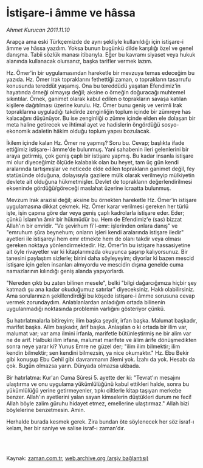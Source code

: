 # İstişare-i âmme  ve hâssa

*Ahmet Kurucan 2011.11.10*

<td class="columnist-detail">
<p>Arapça ama eski Türkçemizde de aynı şekliyle kullanıldığı için istişare-i âmme ve hâssa yazdım. Yoksa bunun bugünkü dilde karşılığı özel ve genel danışma. Tabii sözlük manası itibarıyla. Eğer bu kavramı siyaset veya hukuk alanında kullanacak olursanız, başka tarifler vermek lazım.</p>
<p>
<div id="haberMetinDiv">
<p>Hz. Ömer'in bir uygulamasından hareketle bir mevzuya temas edeceğim bu yazıda. Hz. Ömer Irak topraklarını fethettiği zaman, o toprakların tasarrufu konusunda tereddüt yaşamış. Ona bu tereddüdü yaşatan Efendimiz'in hayatında örneği olmayışı değil; aksine o örneğin doğuracağı muhtemel sıkıntılar. Örnek, ganimet olarak kabul edilen o toprakların savaşa katılan kişilere dağıtılması üzerine kurulu. Hz. Ömer bunu geniş ve verimli Irak topraklarına uyguladığı takdirde zenginliğin toplum içinde bir zümreye has kalacağını düşünüyor. Bu ise zenginliği o zümre içinde elden ele dolaşan bir meta haline getirecek ve ihtimal ayet ve hadislerin öngördüğü sosyo-ekonomik adaletin hâkim olduğu toplum yapısı bozulacak.
<p>İkilem içinde kalan Hz. Ömer ne yapmış? Soru bu. Cevap; başlıkta ifade ettiğimiz istişare-i âmme'de bulunmuş. Yani sahabenin ileri gelenlerini bir araya getirmiş, çok geniş çaplı bir istişare yapmış. Bu kadar insanla istişare mi olur diyeceğimiz ölçüde kalabalık olan bu heyet, tam üç gün kendi aralarında tartışmışlar ve neticede elde edilen toprakların ganimet değil, fey statüsünde olduğuna, dolayısıyla gazilere mülk olarak verilmeyip mülkiyetin devlete ait olduğuna hükmetmişler. Devlet de toprakların değerlendirilmesi ekseninde gördüğü/göreceği maslahat üzerine icraatta bulunmuş.
<p>Mevzum Irak arazisi değil; aksine bu örnekten hareketle Hz. Ömer'in istişare uygulamasına dikkat çekmek. Hz. Ömer karar verilmesi gereken her türlü işte, işin çapına göre dar veya geniş çaplı kadrolarla istişare eder. Eder; çünkü İslam'ın âmir bir hükmüdür bu. Hem de Efendimiz'e (sas) bizzat Allah'ın bir emridir. "Ve şevirhum fi'l-emr: işlerinden onlara danış" ve "emruhum şûra beynehum; onların işleri kendi aralarında istişare iledir" ayetleri ile istişareyi hem emr etmekte hem de olanı takdir veya olması gereken noktaya yönlendirmektedir. Hz. Ömer'in bu istişare hassasiyetine ait öyle rivayetler var ki kitaplarımızda okuyunca şaşırıp kalıyorsunuz. Bir tanesini paylaştım sizlerle; birini daha söyleyeyim; diyorlar ki bazen mescid istişare için gelen insanları almıyordu ve mescidin dışına genelde cuma namazlarının kılındığı geniş alanda yapıyorlardı.
<p>"Nereden çıktı bu zaten bilinen mesele", belki "bilgi dağarcığımıza hiçbir şey katmadı şu ana kadar okuduğumuz satırlar" diyeceksiniz. Haklı olabilirsiniz. Ama sorularınızın şekillendirdiği bu köşede istişare-i âmme sorusuna cevap vermek zorundaydım. Anlatılanlardan anladığım ortada bilinenin uygulanmadığı noktasında problemin varlığını gösteriyor çünkü.
<p>Şu hatırlatmalarla bitireyim; ilim başka şeydir, irfan başka. Malumat başkadır, marifet başka. Alim başkadır, ârif başka. Anlaşılan o ki ortada bir ilim var, malumat var; var ama ilmini irfanla, marifetle bütünleştirmiş ne bir alim var ne de arif. Halbuki ilim irfana, malumat marifete ve âlim ârife dönüşmedikten sonra neye yarar ki? Yunus Emre ne güzel der; "ilim ilim bilmektir; ilim kendin bilmektir; sen kendini bilmezsin, ya nice okumaktır." Hz. Ebu Bekir gibi konuşup Ebu Cehil gibi davranmanın âlemi yok. İzahı da yok. Hesabı da çok. Bugün olmazsa yarın. Dünyada olmazsa ukbada.
<p>Bir hatırlatma: Kur'an Cuma Sûresi 5. ayette der ki: "Tevrat'ın mesajını ulaştırma ve onu uygulama yükümlülüğünü kabul ettikleri halde, sonra bu yükümlülüğü yerine getirmeyenler, tıpkı ciltlerle kitap taşıyan merkebe benzer. Allah'ın ayetlerini yalan sayan kimselerin düştükleri durum ne feci! Allah böyle zalim güruhu hidayet etmez, emellerine ulaştırmaz." Allah bizi böylelerine benzetmesin. Amin.
<p>Herhalde burada kesmek gerek. Zira bundan öte söylenecek her söz israf-ı kelam, her bir saniye ve salise israf-ı zaman'dır. </p></p></p></p></p></p></p></div>
</p>


<p><br>
		 </br></p></td>

Kaynak: [zaman.com.tr](http://zaman.com.tr/yazar.do?yazino=1200332), [web.archive.org (arşiv bağlantısı)](http://web.archive.org/web/20111115212051/http://www.zaman.com.tr:80/yazar.do?yazino=1200332)
